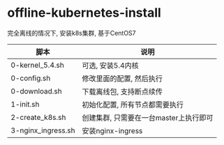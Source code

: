# offline-kubernetes-install
完全离线的情况下, 安装k8s集群, 基于CentOS7

| 脚本               | 说明                                   |
| ------------------ | -------------------------------------- |
| 0-kernel_5.4.sh   | 可选, 安装5.4内核                      |
| 0-config.sh        | 修改里面的配置, 然后执行               |
| 0-download.sh      | 下载离线包, 支持断点续传               |
| 1-init.sh          | 初始化配置, 所有节点都需要执行         |
| 2-create_k8s.sh    | 创建集群, 只需要在一台master上执行即可 |
| 3-nginx_ingress.sh | 安装nginx-ingress                      |